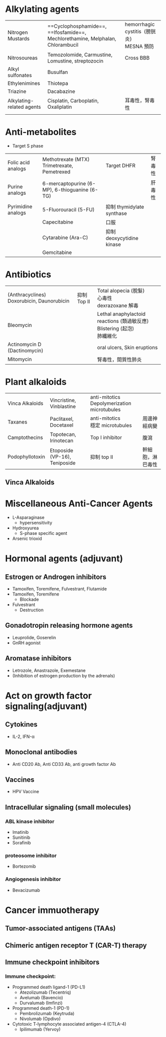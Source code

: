 # Alkylating agents

|                           |                                                                                |                                              |
| ------------------------- | ------------------------------------------------------------------------------ | -------------------------------------------- |
| Nitrogen Mustards         | ==Cyclophosphamide==, ==Ifosfamide==, Mechlorethamine, Melphalan, Chlorambucil | hemorrhagic cystitis  (膀胱炎)<br>MESNA 預防 |
| Nitrosoureas              | Temozolomide, Carmustine, Lomustine, streptozocin                              | Cross BBB                                    |
| Alkyl sulfonates          | Busulfan                                                                       |                                              |
| Ethylenimines             | Thiotepa                                                                       |                                              |
| Triazine                  | Dacabazine                                                                     |                                              |
| Alkylating-related agents | Cisplatin, Carboplatin, Oxaliplatin                                            | 耳毒性，腎毒性                               |
|                           |                                                                                |                                              |

# Anti-metabolites

- Target S phase

|                    |                                               |                           |        |
| ------------------ | --------------------------------------------- | ------------------------- | ------ |
| Folic acid analogs | Methotrexate (MTX) Trimetrexate, Pemetrexed   | Target DHFR               | 腎毒性 |
| Purine analogs     | 6-mercaptopurine (6-MP), 6-thioguanine (6-TG) |                           | 肝毒性 |
| Pyrimidine analogs | 5-Fluorouracil (5-FU)                         | 抑制 thymidylate synthase |        |
|                    | Capecitabine                                  | 口服                      |        |
|                    | Cytarabine (Ara-C)                            | 抑制 deoxycytidine kinase |        |
|                    | Gemcitabine                                   |                           |        |

# Antibiotics

|                                            |             |                                                                               |
| ------------------------------------------ | ----------- | ----------------------------------------------------------------------------- |
| (Anthracyclines) Doxorubicin, Daunorubicin | 抑制 Top II | Total alopecia (脫髮)<br>心毒性<br>dexrazoxane 解毒                           |
| Bleomycin                                  |             | Lethal anaphylactoid reactions (類過敏反應)<br> Blistering (起泡)<br>肺纖維化 |
| Actinomycin D (Dactinomycin)               |             | oral ulcers, Skin eruptions                                                   |
| Mitomycin                                  |             | 腎毒性，間質性肺炎                                                            |

# Plant alkaloids

|                 |                               |                                                |              |
| --------------- | ----------------------------- | ---------------------------------------------- | ------------ |
| Vinca Alkaloids | Vincristine, Vinblastine      | anti-mitotics<br>Depolymerization microtubules |              |
| Taxanes         | Paclitaxel, Docetaxel         | anti-mitotics<br>穩定 microtubules             | 周邊神經病變 |
| Camptothecins   | Topotecan, Irinotecan         | Top I inhibitor                                | 腹瀉         |
| Podophyllotoxin | Etoposide (VP-16), Teniposide | 抑制 top II                                    | 幹細胞，淋巴毒性             |
## Vinca Alkaloids


# Miscellaneous Anti-Cancer Agents

- L-Asparaginase
  - hypersensitivity
- Hydroxyurea
  - S-phase specific agent
- Arsenic trioxid

# Hormonal agents (adjuvant)

## Estrogen or Androgen inhibitors

- Tamoxifen, Toremifene, Fulvestrant, Flutamide
- Tamoxifen, Toremifene
  - Blockade
- Fulvestrant
  - Destruction

## Gonadotropin releasing hormone agents

- Leuprolide, Goserelin
- GnRH agonist

## Aromatase inhibitors

- Letrozole, Anastrazole, Exemestane
- (Inhibition of estrogen production by the adrenals)

# Act on growth factor signaling(adjuvant)

## Cytokines

- IL-2, IFN-α

## Monoclonal antibodies

- Anti CD20 Ab, Anti CD33 Ab, anti growth factor Ab

## Vaccines

- HPV Vaccine

## Intracellular signaling (small molecules)

### ABL kinase inhibitor

- Imatinib
- Sunitinib
- Sorafinib

### proteosome inhibitor

- Bortezomib

### Angiogenesis inhibitor

- Bevacizumab

# Cancer immuotherapy

## Tumor-associated antigens (TAAs)

## Chimeric antigen receptor T (CAR-T) therapy

## Immune checkpoint inhibitors

### Immune checkpoint:

- Programmed death ligand-1 (PD-L1)
  - Atezolizumab (Tecentriq)
  - Avelumab (Bavencio)
  - Durvalumab (Imfinzi)
- Programmed death-1 (PD-1)
  - Pembrolizumab (Keytruda)
  - Nivolumab (Opdivo)
- Cytotoxic T-lymphocyte associated antigen-4 (CTLA-4)
  - Ipilimumab (Yervoy)
